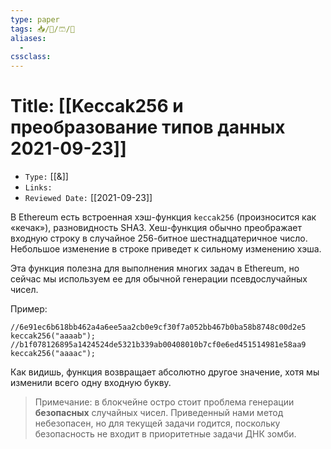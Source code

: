```yaml
---
type: paper
tags: 📥️/📜️/🩳/🗿
aliases:
  - 
cssclass: 
---
```




# Title: **[[Keccak256 и преобразование типов данных 2021-09-23]]**
- `Type:` [[&]]
- `Links:`
- `Reviewed Date:` [[2021-09-23]]

В Ethereum есть встроенная хэш-функция `keccak256` (произносится как «кечак»), разновидность SHA3. Хеш-функция обычно преображает входную строку в случайное 256-битное шестнадцатеричное число. Небольшое изменение в строке приведет к сильному изменению хэша.

Эта функция полезна для выполнения многих задач в Ethereum, но сейчас мы используем ее для обычной генерации псевдослучайных чисел.

Пример:

```solidity
//6e91ec6b618bb462a4a6ee5aa2cb0e9cf30f7a052bb467b0ba58b8748c00d2e5
keccak256("aaaab");
//b1f078126895a1424524de5321b339ab00408010b7cf0e6ed451514981e58aa9
keccak256("aaaac");
```

Как видишь, функция возвращает абсолютно другое значение, хотя мы изменили всего одну входную букву.

> Примечание: в блокчейне остро стоит проблема генерации **безопасных** случайных чисел. Приведенный нами метод небезопасен, но для текущей задачи годится, поскольку безопасность не входит в приоритетные задачи ДНК зомби.